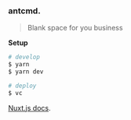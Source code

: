 ### antcmd.

> Blank space for you business


**Setup**

```bash
# develop
$ yarn
$ yarn dev

# deploy
$ vc
```

[Nuxt.js docs](https://nuxtjs.org).
